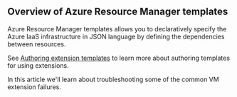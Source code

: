 

## Overview of Azure Resource Manager templates
Azure Resource Manager templates allows you to declaratively specify the Azure IaaS infrastructure in JSON language by defining the dependencies between resources.

See  [Authoring extension templates](/documentation/articles/virtual-machines-windows-extensions-authoring-templates/) to learn more about authoring templates for using extensions.

In this article we'll learn about troubleshooting some of the common VM extension failures.

